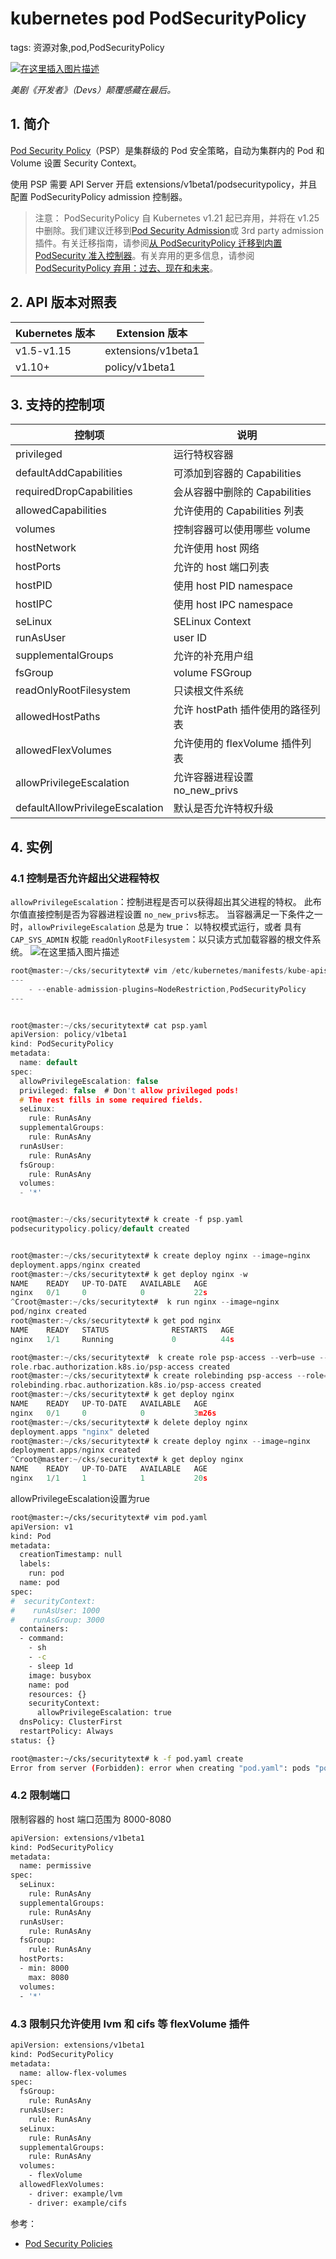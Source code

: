#  kubernetes pod PodSecurityPolicy
tags: 资源对象,pod,PodSecurityPolicy
<!-- catalog: PodSecurityPolicy -->


[
![在这里插入图片描述](https://img-blog.csdnimg.cn/8c23b6f31d9b4eefb45a052286b136c8.jpeg#pic_center)](https://www.rottentomatoes.com/tv/devs)

*美剧《开发者》（Devs）颠覆感藏在最后。*


##  1. 简介
[Pod Security Policy](https://kubernetes.io/docs/concepts/security/pod-security-policy/)（PSP）是集群级的 Pod 安全策略，自动为集群内的 Pod 和 Volume 设置 Security Context。

使用 PSP 需要 API Server 开启 extensions/v1beta1/podsecuritypolicy，并且配置 PodSecurityPolicy admission 控制器。

> 注意： PodSecurityPolicy 自 Kubernetes v1.21 起已弃用，并将在 v1.25 中删除。我们建议迁移到[Pod Security Admission](https://kubernetes.io/docs/concepts/security/pod-security-admission/)或 3rd party admission 插件。有关迁移指南，请参阅[从 PodSecurityPolicy 迁移到内置 PodSecurity 准入控制器](https://kubernetes.io/docs/tasks/configure-pod-container/migrate-from-psp/)。有关弃用的更多信息，请参阅[PodSecurityPolicy 弃用：过去、现在和未来](https://kubernetes.io/blog/2021/04/06/podsecuritypolicy-deprecation-past-present-and-future/)。

##  2. API 版本对照表
| Kubernetes 版本 | Extension 版本       |
|---------------|--------------------|
| v1.5-v1.15    | extensions/v1beta1 |
| v1.10+        | policy/v1beta1     |


##  3. 支持的控制项
| 控制项                             | 说明                    |
|---------------------------------|-----------------------|
| privileged                      | 运行特权容器                |
| defaultAddCapabilities          | 可添加到容器的 Capabilities  |
| requiredDropCapabilities        | 会从容器中删除的 Capabilities |
| allowedCapabilities             | 允许使用的 Capabilities 列表 |
| volumes                         | 控制容器可以使用哪些 volume     |
| hostNetwork                     | 允许使用 host 网络          |
| hostPorts                       | 允许的 host 端口列表         |
| hostPID                         | 使用 host PID namespace |
| hostIPC                         | 使用 host IPC namespace |
| seLinux                         | SELinux Context       |
| runAsUser                       | user ID               |
| supplementalGroups              | 允许的补充用户组              |
| fsGroup                         | volume FSGroup        |
| readOnlyRootFilesystem          | 只读根文件系统               |
| allowedHostPaths                | 允许 hostPath 插件使用的路径列表 |
| allowedFlexVolumes              | 允许使用的 flexVolume 插件列表 |
| allowPrivilegeEscalation        | 允许容器进程设置 no_new_privs |
| defaultAllowPrivilegeEscalation | 默认是否允许特权升级            |


##  4. 实例
###   4.1 控制是否允许超出父进程特权
`allowPrivilegeEscalation`：控制进程是否可以获得超出其父进程的特权。 此布尔值直接控制是否为容器进程设置 `no_new_privs`标志。 当容器满足一下条件之一时，`allowPrivilegeEscalation` 总是为 true： 以特权模式运行，或者 具有 `CAP_SYS_ADMIN` 权能 `readOnlyRootFilesystem`：以只读方式加载容器的根文件系统。
![在这里插入图片描述](https://img-blog.csdnimg.cn/20210515233718292.png)

```c
root@master:~/cks/securitytext# vim /etc/kubernetes/manifests/kube-apiserver.yaml
---
    - --enable-admission-plugins=NodeRestriction,PodSecurityPolicy
---


root@master:~/cks/securitytext# cat psp.yaml 
apiVersion: policy/v1beta1
kind: PodSecurityPolicy
metadata:
  name: default
spec:
  allowPrivilegeEscalation: false
  privileged: false  # Don't allow privileged pods!
  # The rest fills in some required fields.
  seLinux:
    rule: RunAsAny
  supplementalGroups:
    rule: RunAsAny
  runAsUser:
    rule: RunAsAny
  fsGroup:
    rule: RunAsAny
  volumes:
  - '*'


root@master:~/cks/securitytext# k create -f psp.yaml 
podsecuritypolicy.policy/default created


root@master:~/cks/securitytext# k create deploy nginx --image=nginx
deployment.apps/nginx created
root@master:~/cks/securitytext# k get deploy nginx -w
NAME    READY   UP-TO-DATE   AVAILABLE   AGE
nginx   0/1     0            0           22s
^Croot@master:~/cks/securitytext#  k run nginx --image=nginx
pod/nginx created
root@master:~/cks/securitytext# k get pod nginx
NAME    READY   STATUS              RESTARTS   AGE
nginx   1/1     Running             0          44s

root@master:~/cks/securitytext#  k create role psp-access --verb=use --resource=podsecuritypolicies
role.rbac.authorization.k8s.io/psp-access created
root@master:~/cks/securitytext# k create rolebinding psp-access --role=psp-access --serviceaccount=default:default
rolebinding.rbac.authorization.k8s.io/psp-access created
root@master:~/cks/securitytext# k get deploy nginx
NAME    READY   UP-TO-DATE   AVAILABLE   AGE
nginx   0/1     0            0           3m26s
root@master:~/cks/securitytext# k delete deploy nginx
deployment.apps "nginx" deleted
root@master:~/cks/securitytext# k create deploy nginx --image=nginx
deployment.apps/nginx created
^Croot@master:~/cks/securitytext# k get deploy nginx
NAME    READY   UP-TO-DATE   AVAILABLE   AGE
nginx   1/1     1            1           20s

```

allowPrivilegeEscalation设置为rue

```bash
root@master:~/cks/securitytext# vim pod.yaml 
apiVersion: v1
kind: Pod
metadata:
  creationTimestamp: null
  labels:
    run: pod
  name: pod
spec:
#  securityContext:
#    runAsUser: 1000
#    runAsGroup: 3000
  containers:
  - command:
    - sh
    - -c
    - sleep 1d
    image: busybox
    name: pod
    resources: {}
    securityContext:
      allowPrivilegeEscalation: true
  dnsPolicy: ClusterFirst
  restartPolicy: Always
status: {}

root@master:~/cks/securitytext# k -f pod.yaml create
Error from server (Forbidden): error when creating "pod.yaml": pods "pod" is forbidden: PodSecurityPolicy: unable to admit pod: [spec.containers[0].securityContext.allowPrivilegeEscalation: Invalid value: true: Allowing privilege escalation for containers is not allowed]
```

###  4.2  限制端口
限制容器的 host 端口范围为 8000-8080

```bash
apiVersion: extensions/v1beta1
kind: PodSecurityPolicy
metadata:
  name: permissive
spec:
  seLinux:
    rule: RunAsAny
  supplementalGroups:
    rule: RunAsAny
  runAsUser:
    rule: RunAsAny
  fsGroup:
    rule: RunAsAny
  hostPorts:
  - min: 8000
    max: 8080
  volumes:
  - '*'
```

###  4.3  限制只允许使用 lvm 和 cifs 等 flexVolume 插件

```bash
apiVersion: extensions/v1beta1
kind: PodSecurityPolicy
metadata:
  name: allow-flex-volumes
spec:
  fsGroup:
    rule: RunAsAny
  runAsUser:
    rule: RunAsAny
  seLinux:
    rule: RunAsAny
  supplementalGroups:
    rule: RunAsAny
  volumes:
    - flexVolume
  allowedFlexVolumes:
    - driver: example/lvm
    - driver: example/cifs
```

参考：

 - [Pod Security Policies](https://kubernetes.io/docs/concepts/security/pod-security-policy/)

